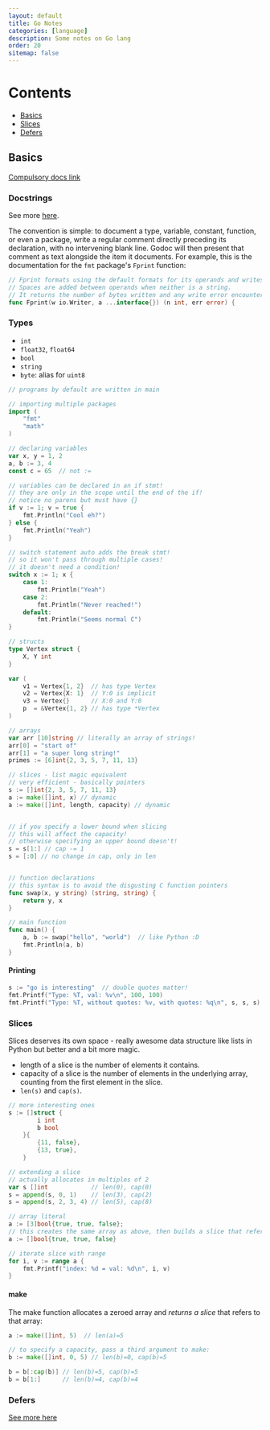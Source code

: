 ```yaml
---
layout: default
title: Go Notes
categories: [language]
description: Some notes on Go lang
order: 20
sitemap: false
---
```


# Contents

* [Basics](#basics)
* [Slices](#slices)
* [Defers](#defers)

## Basics

[Compulsory docs link](https://golang.org/doc/)

### Docstrings

See more [here](https://blog.golang.org/godoc-documenting-go-code).

The convention is simple: to document a type, variable, constant, function, or even a package, write a regular comment directly preceding its declaration, with no intervening blank line. Godoc will then present that comment as text alongside the item it documents. For example, this is the documentation for the `fmt` package's `Fprint` function:

```go
// Fprint formats using the default formats for its operands and writes to w.
// Spaces are added between operands when neither is a string.
// It returns the number of bytes written and any write error encountered.
func Fprint(w io.Writer, a ...interface{}) (n int, err error) {
```

### Types

* `int`
* `float32`, `float64`
* `bool`
* `string`
* `byte`: alias for `uint8`

```go
// programs by default are written in main

// importing multiple packages
import (
    "fmt"
    "math"
)

// declaring variables
var x, y = 1, 2
a, b := 3, 4
const c = 65  // not :=

// variables can be declared in an if stmt!
// they are only in the scope until the end of the if!
// notice no parens but must have {}
if v := 1; v = true {
    fmt.Println("Cool eh?")
} else {
    fmt.Println("Yeah")
}

// switch statement auto adds the break stmt!
// so it won't pass through multiple cases!
// it doesn't need a condition!
switch x := 1; x {
    case 1:
        fmt.Println("Yeah")
    case 2:
        fmt.Println("Never reached!")
    default:
        fmt.Println("Seems normal C")
}

// structs
type Vertex struct {
    X, Y int
}

var (
    v1 = Vertex{1, 2}  // has type Vertex
    v2 = Vertex{X: 1}  // Y:0 is implicit
    v3 = Vertex{}      // X:0 and Y:0
    p  = &Vertex{1, 2} // has type *Vertex
)

// arrays
var arr [10]string // literally an array of strings!
arr[0] = "start of"
arr[1] = "a super long string!"
primes := [6]int{2, 3, 5, 7, 11, 13}

// slices - list magic equivalent
// very efficient - basically pointers
s := []int{2, 3, 5, 7, 11, 13}
a := make([]int, x) // dynamic
a := make([]int, length, capacity) // dynamic


// if you specify a lower bound when slicing
// this will affect the capacity!
// otherwise specifying an upper bound doesn't!
s = s[1:] // cap -= 1
s = [:0] // no change in cap, only in len


// function declarations
// this syntax is to avoid the disgusting C function pointers
func swap(x, y string) (string, string) {
    return y, x
}

// main function
func main() {
    a, b := swap("hello", "world")  // like Python :D
    fmt.Println(a, b)
}


```

#### Printing

```go
s := "go is interesting"  // double quotes matter!
fmt.Printf("Type: %T, val: %v\n", 100, 100)
fmt.Printf("Type: %T, without quotes: %v, with quotes: %q\n", s, s, s)
```

### Slices

Slices deserves its own space - really awesome data structure like lists in Python but better and a bit more magic.

* length of a slice is the number of elements it contains.
* capacity of a slice is the number of elements in the underlying array, counting from the first element in the slice.
* `len(s)` and `cap(s)`.

```go
// more interesting ones
s := []struct {
        i int
        b bool
    }{
        {11, false},
        {13, true},
    }

// extending a slice
// actually allocates in multiples of 2
var s []int            // len(0), cap(0)
s = append(s, 0, 1)    // len(3), cap(2)
s = append(s, 2, 3, 4) // len(5), cap(8)

// array literal
a := [3]bool{true, true, false};
// this creates the same array as above, then builds a slice that references it
a := []bool{true, true, false}

// iterate slice with range
for i, v := range a {
    fmt.Printf("index: %d = val: %d\n", i, v)
}
```

#### make

The make function allocates a zeroed array and *returns a slice* that refers to that array:

```go
a := make([]int, 5)  // len(a)=5

// to specify a capacity, pass a third argument to make:
b := make([]int, 0, 5) // len(b)=0, cap(b)=5

b = b[:cap(b)] // len(b)=5, cap(b)=5
b = b[1:]      // len(b)=4, cap(b)=4

```

### Defers

[See more here](https://blog.golang.org/defer-panic-and-recover)

